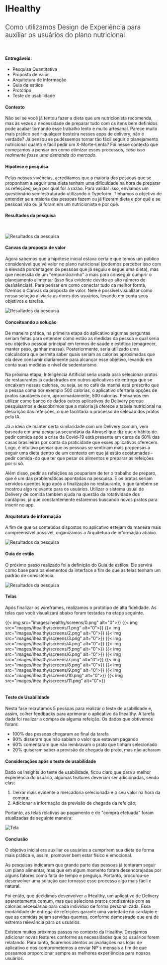 # IHealthy

<h2 style="font-weight: 300;">
Como utilizamos Design de Experiência para auxiliar os usuários do plano nutricional
</h2>

<br>

#### Entregáveis:
- Pesquisa Quantitativa
- Proposta de valor
- Arquitetura de informação
- Guia de estilos
- Protótipo
- Teste de usabilidade

#### Contexto
Não sei se você já tentou fazer a dieta que um nutricionista recomenda, mas às vezes a necessidade de preparar tudo com os itens bem definidos pode acabar tornando esse trabalho lento e muito artesanal. Parece muito mais prático pedir qualquer besteira nesses apps de delivery, não é verdade? Já pensou se pudéssemos tornar tão fácil seguir o planejamento nutricional quanto é fácil pedir um X-Morte-Lenta? Foi nesse contexto que começamos a pensar em como otimizar esses processos, *caso isso realmente fosse uma demanda do mercado*.

#### Hipótese e pesquisa
Pelas nossas vivências, acreditamos que a maioria das pessoas que se proponham a seguir uma dieta tenham uma dificuldade na hora de preparar as refeições, seja por qual for a razão. Para validar isso, enviamos um questionário semiestruturado utilizando o Typeform. Tínhamos o objetivo de entender se a maioria das pessoas fazem ou já fizeram dieta e por quê e se pessoas vão ou já foram em um nutricionista e por quê.

#### Resultados da pesquisa
<br>

![Resultados da pesquisa](/img/ihealthy/resultados.png)

#### Canvas da proposta de valor
Agora sabemos que a hipótese inicial estava certa e que temos um público considerável que vê valor no plano nutricional (podemos perceber isso com a elevada porcentagem de pessoas que já seguiu e segue uma dieta), mas que necessita de um "empurrãozinho" a mais para conseguir cumprir o planejamento alimentar (isso fica evidente devido ao alto número de desistências). Para pensar em como conectar tudo da melhor forma, fizemos o Canvas da proposta de valor. Nele é possível visualizar como nossa solução aliviaria as dores dos usuários, levando em conta seus objetivos e tarefas.

![Resultados da pesquisa](/img/ihealthy/proposta-valor.png)

#### Conceituando a solução
De maneira prática, na primeira etapa do aplicativo algumas perguntas seriam feitas para entender como estão as medidas da pessoa e qual seria seu objetivo pessoal principal em termos de saúde e estética (emagrecer, manter peso, ganhar massa). Posteriormente, seria utilizado uma calculadora que permita saber quais seriam as calorias aproximadas que ela deve consumir diariamente para alcançar esse objetivo, levando em conta suas medidas e nível de sedentarismo.

Na próxima etapa, Inteligência Artificial seria usada para selecionar pratos de restaurantes já cadastrados em outros aplicativos de entrega que se encaixem nessas calorias, ou seja, se no café da manhã está prescrito que a pessoa coma por exemplo 500 calorias, o aplicativo ofertaria opções de pratos saudáveis com, aproximadamente, 500 calorias. Pensamos em utilizar como banco de dados outros aplicativos de Delivery porque pesquisamos e descobrimos que a maioria já oferece a tabela nutricional na descrição das refeições, o que facilitaria o processo de seleção dos pratos pela IA. 

Já a ideia de manter certa similaridade com um Delivery comum, vem baseada em uma pesquisa secundária da Abrasel que diz que o hábito de pedir comida após a crise da Covid-19 está presente em cerca de 60% das casas brasileiras por conta da praticidade que esses aplicativos oferecem.
Logo, é intuitivo pensar que as pessoas se sentiriam mais propensas a seguir uma dieta dentro de um contexto em que já estão acostumadas -pedir comida - do que ter que pesar os alimentos e preparar as refeições por si só.

Além disso, pedir as refeições as poupariam de ter o trabalho de preparo, que é um das problemáticas apontadas na pesquisa. E os pratos seriam servidos quentes logo após a finalização no restaurante, o que também se mostrou algo relevante para os usuários.
Utilizar o sistema usual de Delivery de comida também ajuda na questão da rotatividade dos cardápios, já que constantemente estaremos buscando novos pratos para inserir no app.

#### Arquitetura de informação
A fim de que os conteúdos dispostos no aplicativo estejam da maneira mais compreensível possível, organizamos a Arquitetura de informação abaixo.

![Resultados da pesquisa](/img/ihealthy/arquitetura.png)

#### Guia de estilo
O próximo passo realizado foi a definição do Guia de estilos. Ele servirá como base para os elementos da interface a fim de que as telas tenham um padrão de consistência.

![Resultados da pesquisa](/img/ihealthy/guia.png)

#### Telas
Após finalizar os wireframes, realizamos o protótipo de alta fidelidade. As telas que você visualizará abaixo foram testadas na etapa seguinte.

<style>
.img-flex {
    display: flex;
    flex-wrap: wrap;
    justify-content: center;
    gap: 8px;
}
</style>
<div class="img-flex">
{{< img src="images/ihealthy/screens/0.png" alt="0">}}
{{< img src="images/ihealthy/screens/1.png" alt="0">}}
{{< img src="images/ihealthy/screens/2.png" alt="0">}}
{{< img src="images/ihealthy/screens/3.png" alt="0">}}
{{< img src="images/ihealthy/screens/4.png" alt="0">}}
{{< img src="images/ihealthy/screens/5.png" alt="0">}}
{{< img src="images/ihealthy/screens/6.png" alt="0">}}
{{< img src="images/ihealthy/screens/7.png" alt="0">}}
{{< img src="images/ihealthy/screens/8.png" alt="0">}}
{{< img src="images/ihealthy/screens/9.png" alt="0">}}
{{< img src="images/ihealthy/screens/10.png" alt="0">}}
{{< img src="images/ihealthy/screens/11.png" alt="0">}}
</div>
<br>

#### Teste de Usabilidade
Nesta fase recrutamos 5 pessoas para realizar o teste de usabilidade e, assim, colher feedbacks para aprimorar o aplicativo da IHealthy.
A tarefa dada foi realizar a compra de alguma refeição. Os dados que obtivemos foram:
* 100% das pessoas chegaram ao final da tarefa
* 80% disseram que não sabiam o valor que estavam pagando
* 60% comentaram que não lembravam o prato que tinham selecionado
* 20% quiseram saber a previsão de chegada do prato, mas não acharam

#### Considerações após o teste de usabilidade
Dado os insights do teste de usabilidade, ficou claro que para a melhor experiência do usuário, algumas features deveriam ser adicionadas, sendo elas: 
1. Deixar mais evidente a mercadoria selecionada e o seu valor na hora da compra;
2. Adicionar a informação da previsão de chegada da refeição; 

Portanto, as telas relativas ao pagamento e de "compra efetuada" foram atualizadas da seguinte maneira:

![Tela](/img/ihealthy/screens/pos-teste.png)

#### Conclusão
O objetivo inicial era auxiliar os usuários a cumprirem sua dieta de forma mais prática e, assim, promover bem estar físico e emocional.

As pesquisas indicaram que grande parte das pessoas já tentaram seguir um plano alimentar, mas que em algum momento foram desencorajadas por alguns fatores como falta de tempo e preguiça. Portanto, procurou-se desenvolver uma solução que tornasse esse processo algo mais fácil e natural. 

Foi então, que decidimos desenvolver a IHealthy, um aplicativo de Delivery aparentemente comum, mas que seleciona pratos condizentes com as calorias necessárias para cada indivíduo de forma personalizada. Essa modalidade de entrega de refeições garante uma variedade no cardápio e que as comidas sejam servidas quentes, conforme demostrado que era de extrema relevância para os usuários. 

Existem muitos próximos passos no contexto da IHealthy. Desejamos adicionar novas features conforme as necessidades que os usuários forem relatando. Para tanto, ficaremos atentos as avaliações nas lojas de aplicativo e nos comprometemos a enviar NP´s mensais a fim de que possamos proporcionar sempre as melhores experiências para nossos usuários.